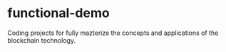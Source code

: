 # functional-demo

Coding projects for fully mazterize the concepts and applications of the blockchain technology.
